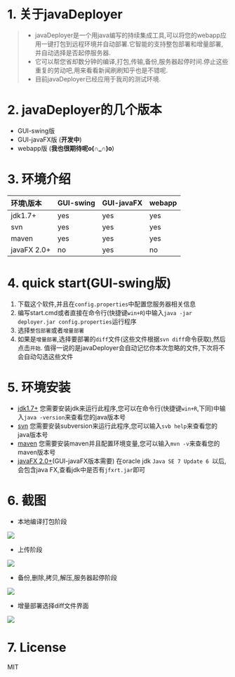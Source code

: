 # 1. 关于javaDeployer
> * javaDeployer是一个用java编写的持续集成工具,可以将您的webapp应用一键打包到远程环境并自动部署.它智能的支持整包部署和增量部署,并自动选择是否起停服务器.
> * 它可以帮您省却数分钟的编译,打包,传输,备份,服务器起停时间.停止这些重复的劳动吧,用来看看新闻刷刷知乎也是不错呢.
> * 目前javaDeployer已经应用于我司的测试环境.

# 2. javaDeployer的几个版本
* GUI-swing版
* GUI-javaFX版 (**开发中**)
* webapp版 (**我也很期待呢o(∩_∩)o**)

# 3. 环境介绍
| 环境\版本 | GUI-swing | GUI-javaFX | webapp |
| :----- | :---- |:---- | :---- |
| jdk1.7+| yes | yes | yes |
| svn   | yes | yes | yes|
| maven | yes | yes | yes |
| javaFX 2.0+ | no | yes | no|

#  4. quick start(GUI-swing版)
1. 下载这个软件,并且在`config.properties`中配置您服务器相关信息
1. 编写start.cmd或者直接在命令行(快捷键`win+R`)中输入`java -jar deployer.jar config.properties`运行程序
1. 选择`整包部署`或者`增量部署`
1. 如果是`增量部署`,选择要部署的`diff`文件(这些文件根据`svn diff`命令获取),然后点击`开始`.
值得一说的是javaDeployer会自动记忆你本次忽略的文件,下次将不会自动勾选这些文件

# 5. 环境安装
+ [jdk1.7+](http://www.oracle.com/technetwork/java/javase/downloads/jdk8-downloads-2133151.html)
您需要安装jdk来运行此程序,您可以在命令行(快捷键`win+R`,下同)中输入`java -version`来查看您的java版本号
+ [svn](https://tortoisesvn.net/)
您需要安装subversion来运行此程序,您可以输入`svb help`来查看您的java版本号
+ [maven](http://maven.apache.org/)
您需要安装maven并且配置环境变量,您可以输入`mvn -v`来查看您的maven版本号
+ [javaFX 2.0+](http://www.javafxchina.net/blog/)(GUI-javaFX版本需要)
在oracle jdk `Java SE 7 Update 6 `以后,会包含java FX,查看jdk中是否有`jfxrt.jar`即可
# 6. 截图
* 本地编译打包阶段

![](http://i1.piimg.com/567571/6958989758e9be0a.jpg)

* 上传阶段

![](http://i1.piimg.com/567571/33e2efa0cdcbd431.jpg)

* 备份,删除,拷贝,解压,服务器起停阶段

![](http://i1.piimg.com/567571/a57052123acf2f8e.jpg)

* 增量部署选择diff文件界面

![](http://i1.piimg.com/567571/eb20fa97496de05b.jpg)
# 7. License
MIT